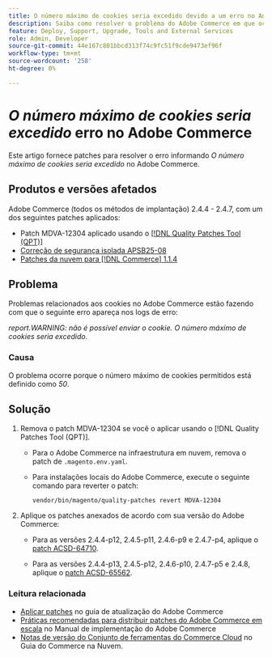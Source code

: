 ```yaml
---
title: O número máximo de cookies seria excedido devido a um erro no Adobe Commerce
description: Saiba como resolver o problema do Adobe Commerce em que ocorre um erro informando que o número máximo de cookies seria excedido.
feature: Deploy, Support, Upgrade, Tools and External Services
role: Admin, Developer
source-git-commit: 44e167c801bbcd313f74c9fc51f9cde9473ef96f
workflow-type: tm+mt
source-wordcount: '258'
ht-degree: 0%

---
```


# *O número máximo de cookies seria excedido* erro no Adobe Commerce

Este artigo fornece patches para resolver o erro informando *O número máximo de cookies seria excedido* no Adobe Commerce.

## Produtos e versões afetados

Adobe Commerce (todos os métodos de implantação) 2.4.4 - 2.4.7, com um dos seguintes patches aplicados:

* Patch MDVA-12304 aplicado usando o [[!DNL Quality Patches Tool (QPT)]](https://experienceleague.adobe.com/en/docs/commerce-operations/tools/quality-patches-tool/release-notes)
* [Correção de segurança isolada APSB25-08](/help/troubleshooting/known-issues-patches-attached/security-update-available-for-adobe-commerce-apsb25-08.md)
* [Patches da nuvem para [!DNL Commerce] 1.1.4](https://experienceleague.adobe.com/en/docs/commerce-on-cloud/user-guide/release-notes/cloud-patches)

## Problema

Problemas relacionados aos cookies no Adobe Commerce estão fazendo com que o seguinte erro apareça nos logs de erro:

*report.WARNING: não é possível enviar o cookie. O número máximo de cookies seria excedido.*

### Causa

O problema ocorre porque o número máximo de cookies permitidos está definido como *50*.

## Solução

1. Remova o patch MDVA-12304 se você o aplicar usando o [!DNL Quality Patches Tool (QPT)].

   * Para o Adobe Commerce na infraestrutura em nuvem, remova o patch de `.magento.env.yaml`.
   * Para instalações locais do Adobe Commerce, execute o seguinte comando para reverter o patch:

     `vendor/bin/magento/quality-patches revert MDVA-12304`

1. Aplique os patches anexados de acordo com sua versão do Adobe Commerce:

   * Para as versões 2.4.4-p12, 2.4.5-p11, 2.4.6-p9 e 2.4.7-p4, aplique o [patch ACSD-64710](assets/acsd-64710_2.4.5-p11.patch.zip).

   * Para as versões 2.4.4-p13, 2.4.5-p12, 2.4.6-p10, 2.4.7-p5 e 2.4.8, aplique o [patch ACSD-65562](assets/acsd-65562_2.4.5-p12.patch.zip).

### Leitura relacionada

* [Aplicar patches](https://experienceleague.adobe.com/en/docs/commerce-operations/upgrade-guide/patches/apply) no guia de atualização do Adobe Commerce
* [Práticas recomendadas para distribuir patches do Adobe Commerce em escala](https://experienceleague.adobe.com/en/docs/commerce-operations/implementation-playbook/best-practices/maintenance/patching-at-scale) no Manual de implementação do Adobe Commerce
* [Notas de versão do Conjunto de ferramentas do Commerce Cloud](https://experienceleague.adobe.com/en/docs/commerce-on-cloud/user-guide/release-notes/cloud-tools-suite) no Guia do Commerce na Nuvem.
